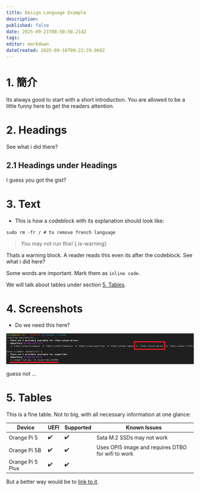 ```yaml
---
title: Design Language Example
description:
published: false
date: 2025-09-21T08:50:58.214Z
tags:
editor: markdown
dateCreated: 2025-09-16T09:22:29.068Z
---
```


# 1. 簡介

Its always good to start with a short introduction. You are allowed to be a little funny here to get the readers attention.

# 2. Headings

See what i did there?

## 2.1 Headings under Headings

I guess you got the gist?

# 3. Text

- This is how a codeblock with its explanation should look like:

```
sudo rm -fr / # to remove french language
```

> You may not run this!
> {.is-warning}

Thats a warning block. A reader reads this even its after the codeblock. See what i did here?

Some words are important. Mark them as `inline code`.

We will talk about tables under section [5. Tables](#h-5-tables).

# 4. Screenshots

- Do we need this here?

![steam\\_libs\\_selection.png](/steam_libs_selection.png)

guess not ...

# 5. Tables

This is a fine table. Not to big, with all necessary information at one glance:

| Device           | UEFI | Supported | Known Issues                                       |
| ---------------- | ---- | --------- | -------------------------------------------------- |
| Orange Pi 5      | ✔️   | ✔️        | Sata M.2 SSDs may not work         |
| Orange Pi 5B     | ✔️   | ✔️        | Uses OPI5 image and requires DTBO for wifi to work |
| Orange Pi 5 Plus | ✔️   | ✔️        |                                                    |

But a better way would be to [link to it](/en/orangepi-5).
